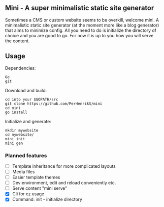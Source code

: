 ## Mini - A super minimalistic static site generator

Sometimes a CMS or custom website seems to be overkill, welcome mini. A minimalistic static site generator (at the moment more like a blog generator) that aims to minimize config. All you need to do is initialize the directory of choice and you are good to go. For now it is up to you how you will serve the content.

## Usage 

Dependencies: 
```
Go
git 
```

Download and build: 
```
cd into your $GOPATH/src 
git clone https://github.com/PerHenrikS/mini
cd mini
go install
```

Initialize and generate: 
```
mkdir mywebsite
cd mywebsite/ 
mini init
mini gen
```


### Planned features

- [ ] Template inheritance for more complicated layouts
- [ ] Media files 
- [ ] Easier template themes
- [ ] Dev environment, edit and reload conveniently etc.
- [ ] Serve content "mini serve"
- [x] Cli for ez usage
- [x] Command: init - initialize directory 
